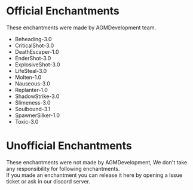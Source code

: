 # Official Enchantments
These enchantments were made by AGMDevelopment team.  
* Beheading-3.0  
* CriticalShot-3.0  
* DeathEscaper-1.0
* EnderShot-3.0  
* ExplosiveShot-3.0  
* LifeSteal-3.0  
* Molten-1.0  
* Nauseous-3.0  
* Replanter-1.0  
* ShadowStrike-3.0  
* Slimeness-3.0  
* Soulbound-3.1  
* SpawnerSilker-1.0
* Toxic-3.0  
# Unofficial Enchantments
These enchantments were not made by AGMDevelopment, We don't take any responsibility for following enchantments.  
If you made an enchantment you can release it here by opening a Issue ticket or ask in our discord server.  
